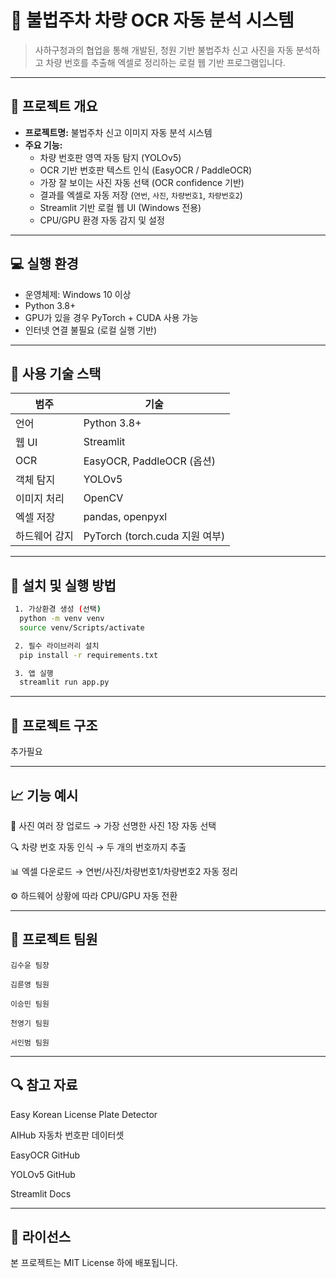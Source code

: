 # 🚗 불법주차 차량 OCR 자동 분석 시스템 

> 사하구청과의 협업을 통해 개발된, 청원 기반 불법주차 신고 사진을 자동 분석하고 차량 번호를 추출해 엑셀로 정리하는 로컬 웹 기반 프로그램입니다.

---

## 📌 프로젝트 개요

- **프로젝트명:** 불법주차 신고 이미지 자동 분석 시스템
- **주요 기능:**
  - 차량 번호판 영역 자동 탐지 (YOLOv5)
  - OCR 기반 번호판 텍스트 인식 (EasyOCR / PaddleOCR)
  - 가장 잘 보이는 사진 자동 선택 (OCR confidence 기반)
  - 결과를 엑셀로 자동 저장 (`연번`, `사진`, `차량번호1`, `차량번호2`)
  - Streamlit 기반 로컬 웹 UI (Windows 전용)
  - CPU/GPU 환경 자동 감지 및 설정

---

## 💻 실행 환경

- 운영체제: Windows 10 이상
- Python 3.8+
- GPU가 있을 경우 PyTorch + CUDA 사용 가능
- 인터넷 연결 불필요 (로컬 실행 기반)

---

## 🔧 사용 기술 스택

| 범주         | 기술                           |
|--------------|--------------------------------|
| 언어         | Python 3.8+                    |
| 웹 UI        | Streamlit                      |
| OCR          | EasyOCR, PaddleOCR (옵션)      |
| 객체 탐지    | YOLOv5                         |
| 이미지 처리  | OpenCV                         |
| 엑셀 저장    | pandas, openpyxl               |
| 하드웨어 감지| PyTorch (torch.cuda 지원 여부) |

---

## 🚀 설치 및 실행 방법

```bash
 1. 가상환경 생성 (선택)
  python -m venv venv
  source venv/Scripts/activate

 2. 필수 라이브러리 설치
  pip install -r requirements.txt

 3. 앱 실행
  streamlit run app.py
```
---

## 📂 프로젝트 구조

 추가필요

---

## 📈 기능 예시

📸 사진 여러 장 업로드 → 가장 선명한 사진 1장 자동 선택

🔍 차량 번호 자동 인식 → 두 개의 번호까지 추출

📊 엑셀 다운로드 → 연번/사진/차량번호1/차량번호2 자동 정리

⚙️ 하드웨어 상황에 따라 CPU/GPU 자동 전환

---

## 🙋 프로젝트 팀원

    김수윤 팀장

    김륜영 팀원

    이승민 팀원

    천영기 팀원

    서인범 팀원

---

## 🔍 참고 자료
Easy Korean License Plate Detector

AIHub 자동차 번호판 데이터셋

EasyOCR GitHub

YOLOv5 GitHub

Streamlit Docs

---

## 📜 라이선스
본 프로젝트는 MIT License 하에 배포됩니다.

